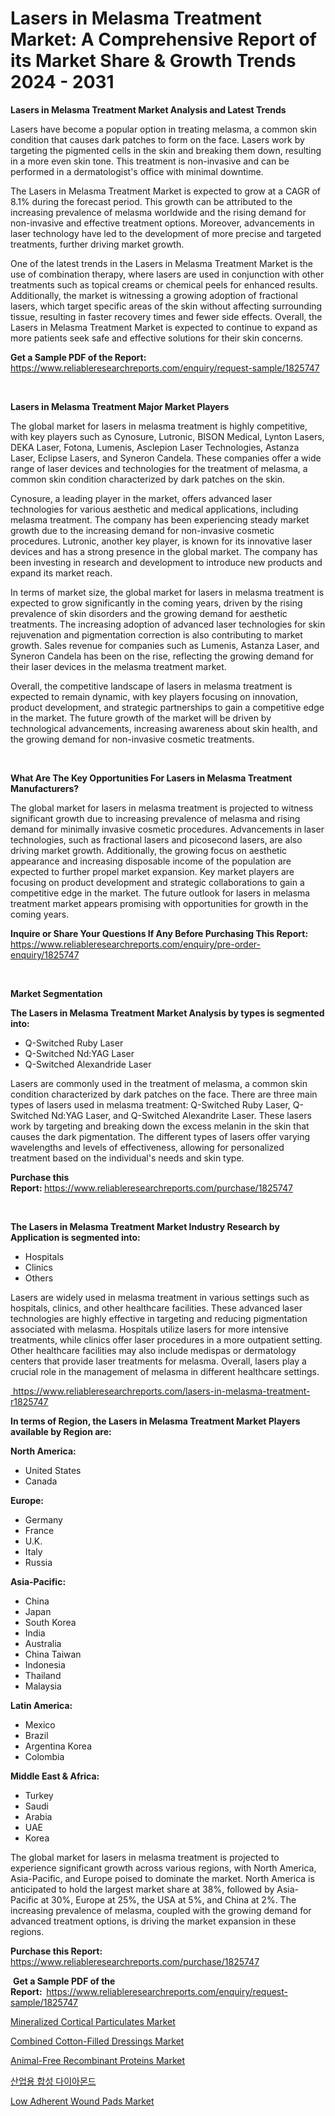 <p><h1>Lasers in Melasma Treatment Market: A Comprehensive Report of its Market Share & Growth Trends 2024 - 2031</h1></p><p><strong>Lasers in Melasma Treatment Market Analysis and Latest Trends</strong></p>
<p><p>Lasers have become a popular option in treating melasma, a common skin condition that causes dark patches to form on the face. Lasers work by targeting the pigmented cells in the skin and breaking them down, resulting in a more even skin tone. This treatment is non-invasive and can be performed in a dermatologist's office with minimal downtime.</p><p>The Lasers in Melasma Treatment Market is expected to grow at a CAGR of 8.1% during the forecast period. This growth can be attributed to the increasing prevalence of melasma worldwide and the rising demand for non-invasive and effective treatment options. Moreover, advancements in laser technology have led to the development of more precise and targeted treatments, further driving market growth.</p><p>One of the latest trends in the Lasers in Melasma Treatment Market is the use of combination therapy, where lasers are used in conjunction with other treatments such as topical creams or chemical peels for enhanced results. Additionally, the market is witnessing a growing adoption of fractional lasers, which target specific areas of the skin without affecting surrounding tissue, resulting in faster recovery times and fewer side effects. Overall, the Lasers in Melasma Treatment Market is expected to continue to expand as more patients seek safe and effective solutions for their skin concerns.</p></p>
<p><strong>Get a Sample PDF of the Report:&nbsp;</strong> <a href="https://www.reliableresearchreports.com/enquiry/request-sample/1825747">https://www.reliableresearchreports.com/enquiry/request-sample/1825747</a></p>
<p>&nbsp;</p>
<p><strong>Lasers in Melasma Treatment Major Market Players</strong></p>
<p><p>The global market for lasers in melasma treatment is highly competitive, with key players such as Cynosure, Lutronic, BISON Medical, Lynton Lasers, DEKA Laser, Fotona, Lumenis, Asclepion Laser Technologies, Astanza Laser, Eclipse Lasers, and Syneron Candela. These companies offer a wide range of laser devices and technologies for the treatment of melasma, a common skin condition characterized by dark patches on the skin.</p><p>Cynosure, a leading player in the market, offers advanced laser technologies for various aesthetic and medical applications, including melasma treatment. The company has been experiencing steady market growth due to the increasing demand for non-invasive cosmetic procedures. Lutronic, another key player, is known for its innovative laser devices and has a strong presence in the global market. The company has been investing in research and development to introduce new products and expand its market reach.</p><p>In terms of market size, the global market for lasers in melasma treatment is expected to grow significantly in the coming years, driven by the rising prevalence of skin disorders and the growing demand for aesthetic treatments. The increasing adoption of advanced laser technologies for skin rejuvenation and pigmentation correction is also contributing to market growth. Sales revenue for companies such as Lumenis, Astanza Laser, and Syneron Candela has been on the rise, reflecting the growing demand for their laser devices in the melasma treatment market.</p><p>Overall, the competitive landscape of lasers in melasma treatment is expected to remain dynamic, with key players focusing on innovation, product development, and strategic partnerships to gain a competitive edge in the market. The future growth of the market will be driven by technological advancements, increasing awareness about skin health, and the growing demand for non-invasive cosmetic treatments.</p></p>
<p>&nbsp;</p>
<p><strong>What Are The Key Opportunities For Lasers in Melasma Treatment Manufacturers?</strong></p>
<p><p>The global market for lasers in melasma treatment is projected to witness significant growth due to increasing prevalence of melasma and rising demand for minimally invasive cosmetic procedures. Advancements in laser technologies, such as fractional lasers and picosecond lasers, are also driving market growth. Additionally, the growing focus on aesthetic appearance and increasing disposable income of the population are expected to further propel market expansion. Key market players are focusing on product development and strategic collaborations to gain a competitive edge in the market. The future outlook for lasers in melasma treatment market appears promising with opportunities for growth in the coming years.</p></p>
<p><strong>Inquire or Share Your Questions If Any Before Purchasing This Report:</strong> <a href="https://www.reliableresearchreports.com/enquiry/pre-order-enquiry/1825747">https://www.reliableresearchreports.com/enquiry/pre-order-enquiry/1825747</a></p>
<p>&nbsp;</p>
<p><strong>Market Segmentation</strong></p>
<p><strong>The Lasers in Melasma Treatment Market Analysis by types is segmented into:</strong></p>
<p><ul><li>Q-Switched Ruby Laser</li><li>Q-Switched Nd:YAG Laser</li><li>Q-Switched Alexandride Laser</li></ul></p>
<p><p>Lasers are commonly used in the treatment of melasma, a common skin condition characterized by dark patches on the face. There are three main types of lasers used in melasma treatment: Q-Switched Ruby Laser, Q-Switched Nd:YAG Laser, and Q-Switched Alexandrite Laser. These lasers work by targeting and breaking down the excess melanin in the skin that causes the dark pigmentation. The different types of lasers offer varying wavelengths and levels of effectiveness, allowing for personalized treatment based on the individual's needs and skin type.</p></p>
<p><strong>Purchase this Report:&nbsp;</strong><a href="https://www.reliableresearchreports.com/purchase/1825747">https://www.reliableresearchreports.com/purchase/1825747</a></p>
<p>&nbsp;</p>
<p><strong>The Lasers in Melasma Treatment Market Industry Research by Application is segmented into:</strong></p>
<p><ul><li>Hospitals</li><li>Clinics</li><li>Others</li></ul></p>
<p><p>Lasers are widely used in melasma treatment in various settings such as hospitals, clinics, and other healthcare facilities. These advanced laser technologies are highly effective in targeting and reducing pigmentation associated with melasma. Hospitals utilize lasers for more intensive treatments, while clinics offer laser procedures in a more outpatient setting. Other healthcare facilities may also include medispas or dermatology centers that provide laser treatments for melasma. Overall, lasers play a crucial role in the management of melasma in different healthcare settings.</p></p>
<p><a href="https://www.reliableresearchreports.com/lasers-in-melasma-treatment-r1825747">&nbsp;https://www.reliableresearchreports.com/lasers-in-melasma-treatment-r1825747</a></p>
<p><strong>In terms of Region, the Lasers in Melasma Treatment Market Players available by Region are:</strong></p>
<p>
    <p> <strong> North America: </strong>
        <ul>
            <li>United States</li>
            <li>Canada</li>
        </ul>
        </p> 
    <p> <strong> Europe: </strong>
        <ul>
            <li>Germany</li>
            <li>France</li>
            <li>U.K.</li>
            <li>Italy</li>
            <li>Russia</li>
        </ul>
        </p> 
    <p> <strong> Asia-Pacific: </strong>
        <ul>
            <li>China</li>
            <li>Japan</li>
            <li>South Korea</li>
            <li>India</li>
            <li>Australia</li>
            <li>China Taiwan</li>
            <li>Indonesia</li>
            <li>Thailand</li>
            <li>Malaysia</li>
        </ul>
        </p> 
    <p> <strong> Latin America: </strong>
        <ul>
            <li>Mexico</li>
            <li>Brazil</li>
            <li>Argentina Korea</li>
            <li>Colombia</li>
        </ul>
        </p> 
    <p> <strong> Middle East & Africa: </strong>
        <ul>
            <li>Turkey</li>
            <li>Saudi</li>
            <li>Arabia</li>
            <li>UAE</li>
            <li>Korea</li>
        </ul>
    </p>
    </p>
<p><p>The global market for lasers in melasma treatment is projected to experience significant growth across various regions, with North America, Asia-Pacific, and Europe poised to dominate the market. North America is anticipated to hold the largest market share at 38%, followed by Asia-Pacific at 30%, Europe at 25%, the USA at 5%, and China at 2%. The increasing prevalence of melasma, coupled with the growing demand for advanced treatment options, is driving the market expansion in these regions.</p></p>
<p><strong>Purchase this Report: </strong><a href="https://www.reliableresearchreports.com/purchase/1825747">https://www.reliableresearchreports.com/purchase/1825747</a></p>
<p>&nbsp;<strong>Get a Sample PDF of the Report:&nbsp;&nbsp;</strong><a href="https://www.reliableresearchreports.com/enquiry/request-sample/1825747">https://www.reliableresearchreports.com/enquiry/request-sample/1825747</a></p>
<p><strong></strong></p>
<p><p><a href="https://github.com/YashRP12/Market-Research-Report-List-5/blob/main/mineralized-cortical-particulates-market.md">Mineralized Cortical Particulates Market</a></p><p><a href="https://github.com/Angelnienowdseej3e45z3p8c/Market-Research-Report-List-3/blob/main/combined-cotton-filled-dressings-market.md">Combined Cotton-Filled Dressings Market</a></p><p><a href="https://github.com/brentleyjimmiealvaradoz4l1rea/Market-Research-Report-List-3/blob/main/animal-free-recombinant-proteins-market.md">Animal-Free Recombinant Proteins Market</a></p><p><a href="https://github.com/tasfiyaj85/Market-Research-Report-List-2/blob/main/424433576621.md">산업용 합성 다이아몬드</a></p><p><a href="https://github.com/angeliabkratze/Market-Research-Report-List-2/blob/main/low-adherent-wound-pads-market.md">Low Adherent Wound Pads Market</a></p></p>